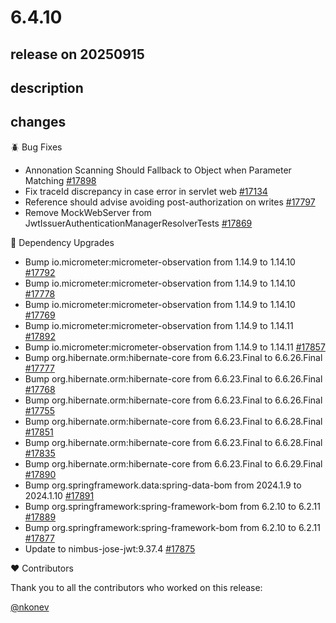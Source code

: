 # 6.4.10

## release on 20250915
## description
## changes
🪲 Bug Fixes

* Annonation Scanning Should Fallback to Object when Parameter Matching <a href="https://github.com/spring-projects/spring-security/issues/17898" data-hovercard-type="issue" data-hovercard-url="/spring-projects/spring-security/issues/17898/hovercard">#17898</a>
* Fix traceId discrepancy in case error in servlet web <a href="https://github.com/spring-projects/spring-security/pull/17134" data-hovercard-type="pull_request" data-hovercard-url="/spring-projects/spring-security/pull/17134/hovercard">#17134</a>
* Reference should advise avoiding post-authorization on writes <a href="https://github.com/spring-projects/spring-security/issues/17797" data-hovercard-type="issue" data-hovercard-url="/spring-projects/spring-security/issues/17797/hovercard">#17797</a>
* Remove MockWebServer from JwtIssuerAuthenticationManagerResolverTests <a href="https://github.com/spring-projects/spring-security/issues/17869" data-hovercard-type="issue" data-hovercard-url="/spring-projects/spring-security/issues/17869/hovercard">#17869</a>

🔨 Dependency Upgrades

* Bump io.micrometer:micrometer-observation from 1.14.9 to 1.14.10 <a href="https://github.com/spring-projects/spring-security/pull/17792" data-hovercard-type="pull_request" data-hovercard-url="/spring-projects/spring-security/pull/17792/hovercard">#17792</a>
* Bump io.micrometer:micrometer-observation from 1.14.9 to 1.14.10 <a href="https://github.com/spring-projects/spring-security/pull/17778" data-hovercard-type="pull_request" data-hovercard-url="/spring-projects/spring-security/pull/17778/hovercard">#17778</a>
* Bump io.micrometer:micrometer-observation from 1.14.9 to 1.14.10 <a href="https://github.com/spring-projects/spring-security/pull/17769" data-hovercard-type="pull_request" data-hovercard-url="/spring-projects/spring-security/pull/17769/hovercard">#17769</a>
* Bump io.micrometer:micrometer-observation from 1.14.9 to 1.14.11 <a href="https://github.com/spring-projects/spring-security/pull/17892" data-hovercard-type="pull_request" data-hovercard-url="/spring-projects/spring-security/pull/17892/hovercard">#17892</a>
* Bump io.micrometer:micrometer-observation from 1.14.9 to 1.14.11 <a href="https://github.com/spring-projects/spring-security/pull/17857" data-hovercard-type="pull_request" data-hovercard-url="/spring-projects/spring-security/pull/17857/hovercard">#17857</a>
* Bump org.hibernate.orm:hibernate-core from 6.6.23.Final to 6.6.26.Final <a href="https://github.com/spring-projects/spring-security/pull/17777" data-hovercard-type="pull_request" data-hovercard-url="/spring-projects/spring-security/pull/17777/hovercard">#17777</a>
* Bump org.hibernate.orm:hibernate-core from 6.6.23.Final to 6.6.26.Final <a href="https://github.com/spring-projects/spring-security/pull/17768" data-hovercard-type="pull_request" data-hovercard-url="/spring-projects/spring-security/pull/17768/hovercard">#17768</a>
* Bump org.hibernate.orm:hibernate-core from 6.6.23.Final to 6.6.26.Final <a href="https://github.com/spring-projects/spring-security/pull/17755" data-hovercard-type="pull_request" data-hovercard-url="/spring-projects/spring-security/pull/17755/hovercard">#17755</a>
* Bump org.hibernate.orm:hibernate-core from 6.6.23.Final to 6.6.28.Final <a href="https://github.com/spring-projects/spring-security/pull/17851" data-hovercard-type="pull_request" data-hovercard-url="/spring-projects/spring-security/pull/17851/hovercard">#17851</a>
* Bump org.hibernate.orm:hibernate-core from 6.6.23.Final to 6.6.28.Final <a href="https://github.com/spring-projects/spring-security/pull/17835" data-hovercard-type="pull_request" data-hovercard-url="/spring-projects/spring-security/pull/17835/hovercard">#17835</a>
* Bump org.hibernate.orm:hibernate-core from 6.6.23.Final to 6.6.29.Final <a href="https://github.com/spring-projects/spring-security/pull/17890" data-hovercard-type="pull_request" data-hovercard-url="/spring-projects/spring-security/pull/17890/hovercard">#17890</a>
* Bump org.springframework.data:spring-data-bom from 2024.1.9 to 2024.1.10 <a href="https://github.com/spring-projects/spring-security/pull/17891" data-hovercard-type="pull_request" data-hovercard-url="/spring-projects/spring-security/pull/17891/hovercard">#17891</a>
* Bump org.springframework:spring-framework-bom from 6.2.10 to 6.2.11 <a href="https://github.com/spring-projects/spring-security/pull/17889" data-hovercard-type="pull_request" data-hovercard-url="/spring-projects/spring-security/pull/17889/hovercard">#17889</a>
* Bump org.springframework:spring-framework-bom from 6.2.10 to 6.2.11 <a href="https://github.com/spring-projects/spring-security/pull/17877" data-hovercard-type="pull_request" data-hovercard-url="/spring-projects/spring-security/pull/17877/hovercard">#17877</a>
* Update to nimbus-jose-jwt:9.37.4 <a href="https://github.com/spring-projects/spring-security/issues/17875" data-hovercard-type="issue" data-hovercard-url="/spring-projects/spring-security/issues/17875/hovercard">#17875</a>

❤️ Contributors

Thank you to all the contributors who worked on this release:

<a class="user-mention notranslate" data-hovercard-type="user" data-hovercard-url="/users/nkonev/hovercard" data-octo-click="hovercard-link-click" data-octo-dimensions="link_type:self" href="https://github.com/nkonev">@nkonev</a>

